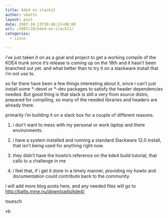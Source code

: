 ```yaml
---
title: kde4 on slack12
author: vbatts
layout: post
date: 2007-10-13T18:48:21+00:00
url: /2007/10/kde4-on-slack12/
categories:
  - Linux

---
```

i&#8217;ve just taken it on as a goal and project to get a working compile of the KDE4 trunk since it&#8217;s release is coming up on the 18th and it hasn&#8217;t been branched out yet. and what better than to try it on a slackware install that i&#8217;m not use to.
  
so far there have been a few things interesting about it, since i can&#8217;t just install some \*-devel or \*-dev packages to satisfy the header dependencies needed. But good thing is that slack is still a very from source distro, prepared for compiling, so many of the needed libraries and headers are already there.
  
primarily i&#8217;m building it on a slack box for a couple of different reasons.
    
1) i don&#8217;t want to mess with my personal or work laptop and there environments.
    
2) i have a system installed and running a standard Slackware 12.0 install, that isn&#8217;t being used for anything right now.
    
3) they didn&#8217;t have the howto&#8217;s reference on the kde4 build tutorial, that calls to a challenge in me
    
4) i feel that, if i get it done in a timely manner, providing my howto and documentation could contribute back to the community.

i will add more blog posts here, and any needed files will go to http://batts.mine.nu/downloads/kde4/

tsuesch
  
vb